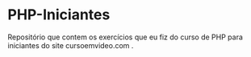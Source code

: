 # PHP-Iniciantes
Repositório que contem os exercícios que eu fiz do curso de PHP para iniciantes do site cursoemvideo.com .
